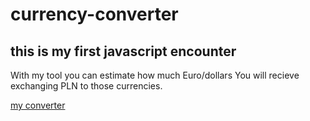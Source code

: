 # currency-converter

## this is my first javascript encounter

With my tool you can estimate how much Euro/dollars You will recieve exchanging PLN to those currencies.

[my converter]()
